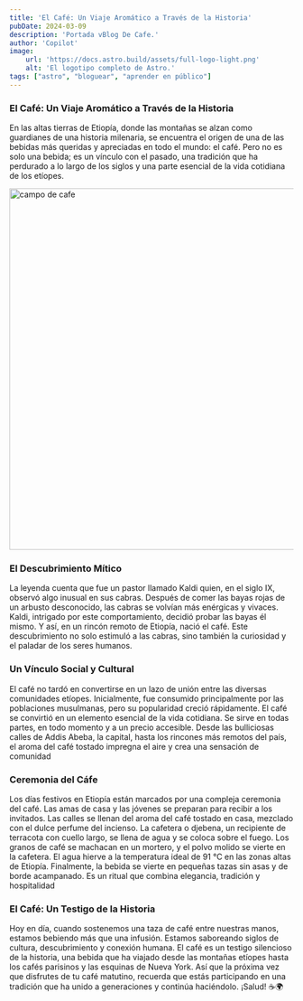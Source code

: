 ```yaml
---
title: 'El Café: Un Viaje Aromático a Través de la Historia'
pubDate: 2024-03-09
description: 'Portada vBlog De Cafe.'
author: 'Copilot'
image:
    url: 'https://docs.astro.build/assets/full-logo-light.png'
    alt: 'El logotipo completo de Astro.'
tags: ["astro", "bloguear", "aprender en público"]
---
```

<h3 class="titulo-portada">
			El Café: Un Viaje Aromático a Través de la Historia
		</h3>
		<p>
			En las altas tierras de Etiopía, donde las montañas se alzan como
			guardianes de una historia milenaria, se encuentra el origen de una
			de las bebidas más queridas y apreciadas en todo el mundo: el café.
			Pero no es solo una bebida; es un vínculo con el pasado, una
			tradición que ha perdurado a lo largo de los siglos y una parte
			esencial de la vida cotidiana de los etíopes.
		</p>
		<picture>
			<Image
				src={imgCafeEtiopia}
				width="640"
				height="640"
				alt="campo de cafe"
			/>
		</picture>
		<h3>El Descubrimiento Mítico</h3>
		<p>
			La leyenda cuenta que fue un pastor llamado Kaldi quien, en el siglo
			IX, observó algo inusual en sus cabras. Después de comer las bayas
			rojas de un arbusto desconocido, las cabras se volvían más enérgicas
			y vivaces. Kaldi, intrigado por este comportamiento, decidió probar
			las bayas él mismo. Y así, en un rincón remoto de Etiopía, nació el
			café. Este descubrimiento no solo estimuló a las cabras, sino
			también la curiosidad y el paladar de los seres humanos.
		</p>
		<h3>Un Vínculo Social y Cultural</h3>
		<p>
			El café no tardó en convertirse en un lazo de unión entre las
			diversas comunidades etíopes. Inicialmente, fue consumido
			principalmente por las poblaciones musulmanas, pero su popularidad
			creció rápidamente. El café se convirtió en un elemento esencial de
			la vida cotidiana. Se sirve en todas partes, en todo momento y a un
			precio accesible. Desde las bulliciosas calles de Addis Abeba, la
			capital, hasta los rincones más remotos del país, el aroma del café
			tostado impregna el aire y crea una sensación de comunidad
		</p>
		<h3>Ceremonia del Cáfe</h3>
		<p>
			Los días festivos en Etiopía están marcados por una compleja
			ceremonia del café. Las amas de casa y las jóvenes se preparan para
			recibir a los invitados. Las calles se llenan del aroma del café
			tostado en casa, mezclado con el dulce perfume del incienso. La
			cafetera o djebena, un recipiente de terracota con cuello largo, se
			llena de agua y se coloca sobre el fuego. Los granos de café se
			machacan en un mortero, y el polvo molido se vierte en la cafetera.
			El agua hierve a la temperatura ideal de 91 °C en las zonas altas de
			Etiopía. Finalmente, la bebida se vierte en pequeñas tazas sin asas
			y de borde acampanado. Es un ritual que combina elegancia, tradición
			y hospitalidad
		</p>
		<h3>El Café: Un Testigo de la Historia</h3>
		<p>
			Hoy en día, cuando sostenemos una taza de café entre nuestras manos,
			estamos bebiendo más que una infusión. Estamos saboreando siglos de
			cultura, descubrimiento y conexión humana. El café es un testigo
			silencioso de la historia, una bebida que ha viajado desde las
			montañas etíopes hasta los cafés parisinos y las esquinas de Nueva
			York. Así que la próxima vez que disfrutes de tu café matutino,
			recuerda que estás participando en una tradición que ha unido a
			generaciones y continúa haciéndolo. ¡Salud! ☕🌍
		</p>